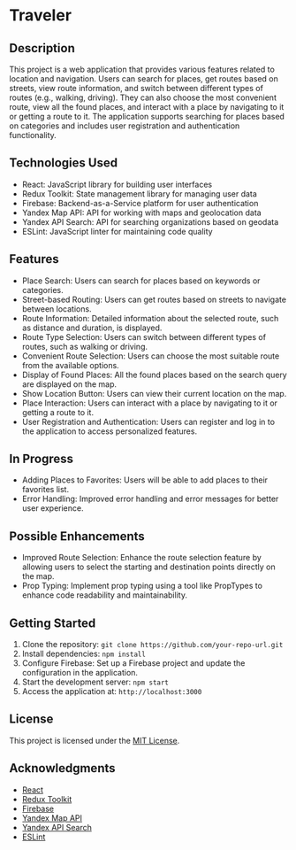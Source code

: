 <h1>Traveler</h1>

<h2>Description</h2>

<p>This project is a web application that provides various features related to location and navigation. Users can search for places, get routes based on streets, view route information, and switch between different types of routes (e.g., walking, driving). They can also choose the most convenient route, view all the found places, and interact with a place by navigating to it or getting a route to it. The application supports searching for places based on categories and includes user registration and authentication functionality.</p>

<h2>Technologies Used</h2>

<ul>
  <li>React: JavaScript library for building user interfaces</li>
  <li>Redux Toolkit: State management library for managing user data</li>
  <li>Firebase: Backend-as-a-Service platform for user authentication</li>
  <li>Yandex Map API: API for working with maps and geolocation data</li>
  <li>Yandex API Search: API for searching organizations based on geodata</li>
  <li>ESLint: JavaScript linter for maintaining code quality</li>
</ul>

<h2>Features</h2>

<ul>
  <li>Place Search: Users can search for places based on keywords or categories.</li>
  <li>Street-based Routing: Users can get routes based on streets to navigate between locations.</li>
  <li>Route Information: Detailed information about the selected route, such as distance and duration, is displayed.</li>
  <li>Route Type Selection: Users can switch between different types of routes, such as walking or driving.</li>
  <li>Convenient Route Selection: Users can choose the most suitable route from the available options.</li>
  <li>Display of Found Places: All the found places based on the search query are displayed on the map.</li>
  <li>Show Location Button: Users can view their current location on the map.</li>
  <li>Place Interaction: Users can interact with a place by navigating to it or getting a route to it.</li>
  <li>User Registration and Authentication: Users can register and log in to the application to access personalized features.</li>
</ul>

<h2>In Progress</h2>

<ul>
  <li>Adding Places to Favorites: Users will be able to add places to their favorites list.</li>
  <li>Error Handling: Improved error handling and error messages for better user experience.</li>
</ul>

<h2>Possible Enhancements</h2>

<ul>
  <li>Improved Route Selection: Enhance the route selection feature by allowing users to select the starting and destination points directly on the map.</li>
  <li>Prop Typing: Implement prop typing using a tool like PropTypes to enhance code readability and maintainability.</li>
</ul>

<h2>Getting Started</h2>

<ol>
  <li>Clone the repository: <code>git clone https://github.com/your-repo-url.git</code></li>
  <li>Install dependencies: <code>npm install</code></li>
  <li>Configure Firebase: Set up a Firebase project and update the configuration in the application.</li>
  <li>Start the development server: <code>npm start</code></li>
  <li>Access the application at: <code>http://localhost:3000</code></li>
</ol>

<h2>License</h2>

<p>This project is licensed under the <a href="LICENSE">MIT License</a>.</p>

<h2>Acknowledgments</h2>

<ul>
  <li><a href="https://reactjs.org/">React</a></li>
  <li><a href="https://redux-toolkit.js.org/">Redux Toolkit</a></li>
  <li><a href="https://firebase.google.com/">Firebase</a></li>
  <li><a href="https://yandex.com/dev/maps/">Yandex Map API</a></li>
  <li><a href="https://yandex.com/dev/search/">Yandex API Search</a></li>
  <li><a href="https://eslint.org/">ESLint</a></li>
</ul>

